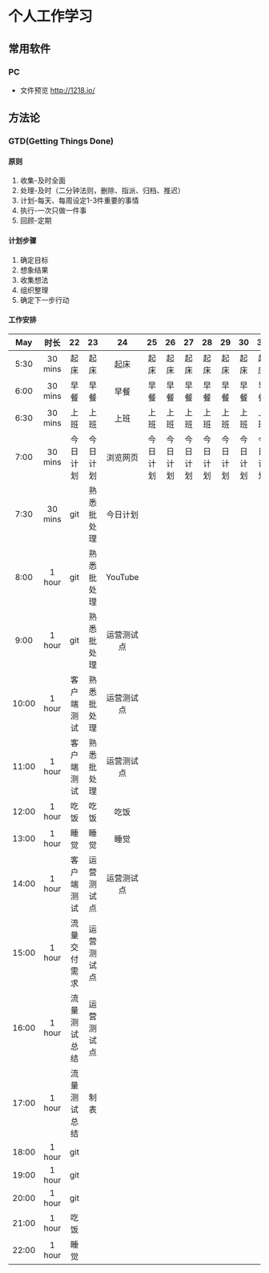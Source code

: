 # 个人工作学习
## 常用软件
### PC
- 文件预览 http://1218.io/
## 方法论
### GTD(Getting Things Done)
#### 原则
1. 收集-及时全面
2. 处理-及时（二分钟法则，删除、指派、归档、推迟）
3. 计划-每天、每周设定1-3件重要的事情
4. 执行-一次只做一件事
5. 回顾-定期
#### 计划步骤
1. 确定目标
2. 想象结果
3. 收集想法
4. 组织整理
5. 确定下一步行动
#### 工作安排
May|时长|22|23|24|25|26|27|28|29|30|31
:-:|:-:|:-:|:-:|:-:|:-:|:-:|:-:|:-:|:-:|:-:|:-:
5:30|30 mins|起床|起床|起床|起床|起床|起床|起床|起床|起床|起床
6:00|30 mins|早餐|早餐|早餐|早餐|早餐|早餐|早餐|早餐|早餐|早餐
6:30|30 mins|上班|上班|上班|上班|上班|上班|上班|上班|上班|上班
7:00|30 mins|今日计划|今日计划|浏览网页|今日计划|今日计划|今日计划|今日计划|今日计划|今日计划|今日计划
7:30|30 mins|git|熟悉批处理|今日计划|||||||
8:00|1 hour |git|熟悉批处理|YouTube|||||||
9:00|1 hour |git|熟悉批处理|运营测试点|||||||
10:00|1 hour|客户端测试|熟悉批处理|运营测试点|||||||
11:00|1 hour|客户端测试|熟悉批处理|运营测试点|||||||
12:00|1 hour|吃饭|吃饭|吃饭|||||||
13:00|1 hour|睡觉|睡觉|睡觉|||||||
14:00|1 hour|客户端测试|运营测试点|运营测试点|||||||
15:00|1 hour|流量交付需求|运营测试点||||||||
16:00|1 hour|流量测试总结|运营测试点||||||||
17:00|1 hour|流量测试总结|制表||||||||
18:00|1 hour|git|||||||||
19:00|1 hour|git|||||||||
20:00|1 hour|git|||||||||
21:00|1 hour|吃饭|||||||||
22:00|1 hour|睡觉|||||||||
